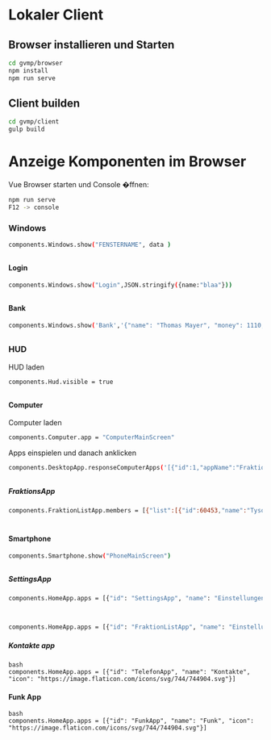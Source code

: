 # Lokaler Client
## Browser installieren und Starten
```bash
cd gvmp/browser
npm install
npm run serve
```

## Client builden
```bash
cd gvmp/client
gulp build
```

# Anzeige Komponenten im Browser
Vue Browser starten und Console �ffnen:
```bash
npm run serve
F12 -> console
```

### Windows
```bash
components.Windows.show("FENSTERNAME", data )
```
##
#### Login
```bash
components.Windows.show("Login",JSON.stringify({name:"blaa"}))
```
##
#### Bank
```bash
components.Windows.show('Bank','{"name": "Thomas Mayer", "money": 1110, "balance": 1110, "history": [{"betrag": 123456}], "overviewTotal": [{"text": "Harz 4","betrag": 23030},{"text": "Entwicklersteuer","betrag": 23030}],"overviewIn": [{"betrag": 23030},{"betrag": 23030},{"betrag": 23030}],"overviewOut": [{"betrag": 23030},{"betrag": 23030},{"betrag": 23030}],"overviewInTransfer": [{"name": "Unbekannt","betrag": 23030},{"name": "Walter Hartz","betrag": 23030},{"name": "Walter Hartz","betrag": 23030}],"overviewOutTransfer": [{"name": "Simon Hooker","betrag": 23030},{"name": "Walter Hartz","betrag": 23030},{"name": "Walter Hartz","betrag": 23030}]}')
```
##
### HUD
HUD laden
```bash
components.Hud.visible = true
```
##
#### Computer
Computer laden
```bash
components.Computer.app = "ComputerMainScreen"
```

Apps einspielen und danach anklicken
```bash
components.DesktopApp.responseComputerApps('[{"id":1,"appName":"FraktionListApp","name":"Fraktionsverwaltung","icon":"../../assets/PoliceDesktop.svg"}]')
```
##
##### FraktionsApp
```bash
components.FraktionListApp.members = [{"list":[{"id":60453,"name":"Tyson Carter","rang":12,"title":"Pr�sident","payday":5000,"rights":{"storage":true,"manage":true,"bank":true}},{"id":22345,"name":"Max Mustermann","rang":11,"title":"Vize-Pr�sident","payday":4000,"rights":{"storage":true,"manage":true,"bank":true}},{"id":12345,"name":"Hans Juergen","rang":1,"title":"Prospect","payday":3000,"rights":{"storage":true,"manage":true,"bank":true}}],"manage":1}]
```
#
#### Smartphone
```bash
components.Smartphone.show("PhoneMainScreen")
```
##
##### SettingsApp
```bash
components.HomeApp.apps = [{"id": "SettingsApp", "name": "Einstellungen", "icon": "https://image.flaticon.com/icons/svg/744/744904.svg"}]



components.HomeApp.apps = [{"id": "FraktionListApp", "name": "Einstellungen", "icon": "https://image.flaticon.com/icons/svg/744/744904.svg"}]
```



##### Kontakte app
```
bash
components.HomeApp.apps = [{"id": "TelefonApp", "name": "Kontakte", "icon": "https://image.flaticon.com/icons/svg/744/744904.svg"}]
```


#### Funk App
```
bash
components.HomeApp.apps = [{"id": "FunkApp", "name": "Funk", "icon": "https://image.flaticon.com/icons/svg/744/744904.svg"}]
```